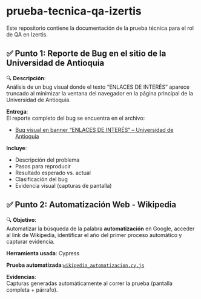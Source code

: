 # prueba-tecnica-qa-izertis

Este repositorio contiene la documentación de la prueba técnica para el rol de QA en Izertis.

## ✅ Punto 1: Reporte de Bug en el sitio de la Universidad de Antioquia

🔍 **Descripción**:  
Análisis de un bug visual donde el texto “ENLACES DE INTERÉS” aparece truncado al minimizar la ventana del navegador en la página principal de la Universidad de Antioquia.


**Entrega**:  
El reporte completo del bug se encuentra en el archivo:  
- [Bug visual en banner “ENLACES DE INTERÉS” – Universidad de Antioquia](./reporte-bug-banner-udea.pdf)

**Incluye**:
- Descripción del problema
- Pasos para reproducir
- Resultado esperado vs. actual
- Clasificación del bug
- Evidencia visual (capturas de pantalla)

## ✅ Punto 2: Automatización Web - Wikipedia

🔍 **Objetivo**:  
Automatizar la búsqueda de la palabra **automatización** en Google, acceder al link de Wikipedia, identificar el año del primer proceso automático y capturar evidencia.

**Herramienta usada**: Cypress

**Prueba automatizada**:[`wikipedia_automatizacion.cy.js`](.cypress/e2e/wikipedia_automatizacion.cy.js)

**Evidencias**:  
Capturas generadas automáticamente al correr la prueba (pantalla completa + párrafo).

